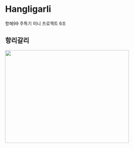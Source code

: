 # Hangligarli
항해99 주특기 미니 프로젝트 6조
## 항리갈리

<img src="http://openimage.interpark.com/goods_image_big/1/6/6/0/8113981660_l.jpg" width="400" height="300">
